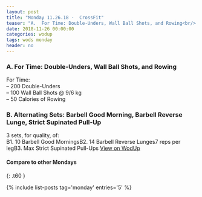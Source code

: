 ```yaml
---
layout: post
title: "Monday 11.26.18 -  CrossFit"
teaser: "A.  For Time: Double-Unders, Wall Ball Shots, and Rowing<br/> B. Alternating Sets: Barbell Good Morning, Barbell Reverse Lunge, Strict Supinated Pull-Up"
date: 2018-11-26 00:00:00
categories: wodup
tags: wods monday
header: no
---
```



<h3>A.  For Time: Double-Unders, Wall Ball Shots, and Rowing</h3>
For Time:<br/>– 200 Double-Unders<br/>– 100 Wall Ball Shots @ 9/6 kg<br/>– 50 Calories of Rowing<br/>
<h3>B. Alternating Sets: Barbell Good Morning, Barbell Reverse Lunge, Strict Supinated Pull-Up</h3>
3 sets, for quality,  of:<br/>B1. 10 Barbell Good MorningsB2. 14 Barbell Reverse Lunges7 reps per legB3. Max Strict Supinated Pull-Ups
<a href="https://www.wodup.com/gyms/asphodel/wods/11150" target="blank">View on WodUp</a>


#### Compare to other Mondays
{: .t60 }

{% include list-posts tag='monday' entries='5' %}